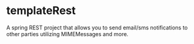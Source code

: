 # templateRest
A spring REST project that allows you to send email/sms notifications to other parties utilizing MIMEMessages and more.
